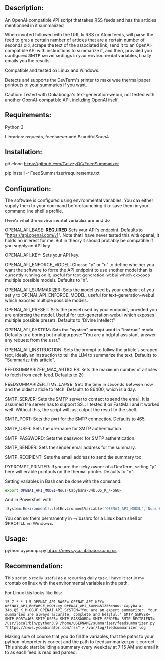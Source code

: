 ## Description:
An OpenAI-compatible API script that takes RSS feeds and has the articles mentionned in it summarized

When invoked followed with the URL to RSS or Atom feeds, will parse the feed to grab a certain number of articles that are a certain number of seconds old, scrape the text of the associated link, send it to an OpenAI-compatible API with instructions to summarize it, and then, provided you configured SMTP server settings in your environmental variables, finally emails you the results.

Compatible and tested on Linux and Windows.

Detects and supports the DevTerm's printer to make wee thermal paper printouts of your summaries if you want.

Caution: Tested with Oobabooga's text-generation-webui, not tested with another OpenAI-compatible API, including OpenAI itself.

## Requirements:
Python 3

Libraries: requests, feedparser and BeautifulSoup4

## Installation:
git clone https://github.com/GuizzyQC/FeedSummarizer

pip install -r FeedSummarizer/requirements.txt

## Configuration:
The software is configured using environmental variables. You can either supply them to your command before launching it or save them in your command line shell's profile.

Here's what the environmental variables are and do:

OPENAI_API_BASE: **REQUIRED** Sets your API's endpoint. Defaults to "https://api.openai.com/v1". Note that I have never tested this with openai, it holds no interest for me. But in theory it should probably be compatible if you supply an API key.

OPENAI_API_KEY: Sets your API key.

OPENAI_API_ENFORCE_MODEL: Choose "y" or "n" to define whether you want the software to force the API endpoint to use another model than is currently running on it, useful for text-generation-webui which exposes multiple possible models. Defaults to "n".

OPENAI_API_SUMMARIZER: Sets the model used by your endpoint of you set y to OPENAI_API_ENFORCE_MODEL, useful for text-generation-webui which exposes multiple possible models.

OPENAI_API_PRESET: Sets the preset used by your endpoint, provided you are enforcing the model. Useful for text-generation-webui which exposes multiple possible presets. Defaults to "Divine Intellect"

OPENAI_API_SYSTEM: Sets the "system" prompt used in "instruct" mode. Defaults to a boring but multipurpose: "You are a helpful assistant, answer any request from the user."

OPENAI_API_INSTRUCTION: Sets the prompt to follow the article's scraped text, ideally an instruction to tell the LLM to summarize the text. Defaults to "Summarize this article".

FEEDSUMMARIZER_MAX_ARTICLES: Sets the maximum number of articles to fetch from each feed. Defaults to 20.

FEEDSUMMARIZER_TIME_LAPSE: Sets the time in seconds between now and the oldest article to fetch. Defaults to 86400, which is a day.

SMTP_SERVER: Sets the SMTP server to contact to send the email. It is assumed the server has to support SSL. I tested it on FastMail and it worked well. Without this, the script will just output the result to the shell.

SMTP_PORT: Sets the port for the SMTP connection. Defaults to 465.

SMTP_USER: Sets the username for SMTP authentication.

SMTP_PASSWORD: Sets the password for SMTP authentication.

SMTP_SENDER: Sets the sender email address for the summary.

SMTP_RECIPIENT: Sets the email address to send the summary too.

PYPROMPT_PRINTER: If you are the lucky owner of a DevTerm, setting "y" here will enable printouts on the thermal printer. Defaults to "n".

Setting variables in Bash can be done with the command:
``` bash
export OPENAI_API_MODEL=Nous-Capybara-34b.Q5_K_M-GGUF
```

And in Powershell with:
``` powershell
[System.Environment]::SetEnvironmentVariable('OPENAI_API_MODEL','Nous-Capybara-34b.Q5_K_M-GGUF')
```
You can set them permanently in \~/.bashrc for a Linux bash shell or $PROFILE on Windows.

## Usage:
python pyprompt.py https://news.ycombinator.com/rss

## Recommendation:
This script is really useful as a recurring daily task. I have it set in my crontab on linux with the environmental variables in the path.

For Linux this looks like this:

``` crontab
15 7 * * 1-5 OPENAI_API_BASE= OPENAI_API_KEY= OPENAI_API_ENFORCE_MODEL=y OPENAI_API_SUMMARIZER=Nous-Capybara-34b.Q5_K_M-GGUF OPENAI_API_SYSTEM="You are an expert summarizer. Your summaries are always accurate, complete and helpful." SMTP_SERVER= SMTP_PORT=465 SMTP_USER= SMTP_PASSWORD= SMTP_SENDER= SMTP_RECIPIENT= /usr/local/bin/python3.9 /home/USERNAME/summarizer/feedsummarizer.py "https://news.ycombinator.com/rss" > /var/log/feedsummarizer.log
```
Making sure of course that you do fill the variables, that the paths to your python interpreter is correct and the path to feedsummarizer.py is correct. This should start building a summary every weekday at 7:15 AM and email it to as each feed is read and parsed.

